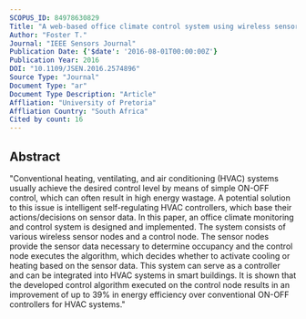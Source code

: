 ```yaml
---
SCOPUS_ID: 84978630829
Title: "A web-based office climate control system using wireless sensors"
Author: "Foster T."
Journal: "IEEE Sensors Journal"
Publication Date: {'$date': '2016-08-01T00:00:00Z'}
Publication Year: 2016
DOI: "10.1109/JSEN.2016.2574896"
Source Type: "Journal"
Document Type: "ar"
Document Type Description: "Article"
Affliation: "University of Pretoria"
Affliation Country: "South Africa"
Cited by count: 16
---
```


## Abstract
"Conventional heating, ventilating, and air conditioning (HVAC) systems usually achieve the desired control level by means of simple ON-OFF control, which can often result in high energy wastage. A potential solution to this issue is intelligent self-regulating HVAC controllers, which base their actions/decisions on sensor data. In this paper, an office climate monitoring and control system is designed and implemented. The system consists of various wireless sensor nodes and a control node. The sensor nodes provide the sensor data necessary to determine occupancy and the control node executes the algorithm, which decides whether to activate cooling or heating based on the sensor data. This system can serve as a controller and can be integrated into HVAC systems in smart buildings. It is shown that the developed control algorithm executed on the control node results in an improvement of up to 39% in energy efficiency over conventional ON-OFF controllers for HVAC systems."
